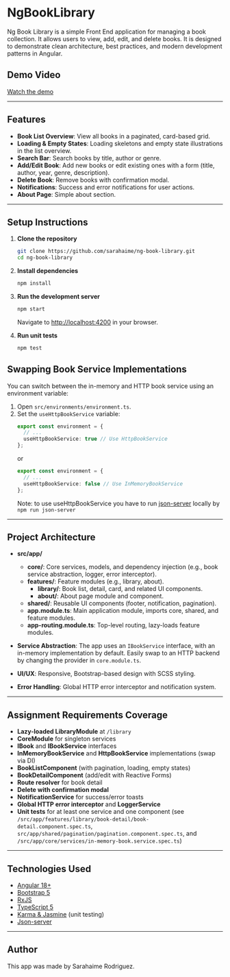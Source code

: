 # NgBookLibrary
Ng Book Library is a simple Front End application for managing a book collection. It allows users to view, add, edit, and delete books. It is designed to demonstrate clean architecture, best practices, and modern development patterns in Angular.

## Demo Video

[Watch the demo](https://www.loom.com/share/601dd5228a3744b99aae5ff3b5dd2844?sid=45938eae-b761-4548-b237-400c930d2414)

---

## Features
- **Book List Overview**: View all books in a paginated, card-based grid.
- **Loading & Empty States**: Loading skeletons and empty state illustrations in the list overview.
- **Search Bar**: Search books by title, author or genre.
- **Add/Edit Book**: Add new books or edit existing ones with a form (title, author, year, genre, description).
- **Delete Book**: Remove books with confirmation modal.
- **Notifications**: Success and error notifications for user actions.
- **About Page**: Simple about section.

---

## Setup Instructions

1. **Clone the repository**
   ```bash
   git clone https://github.com/sarahaime/ng-book-library.git
   cd ng-book-library
   ```
2. **Install dependencies**
   ```bash
   npm install
   ```
3. **Run the development server**
   ```bash
   npm start
   ```
   Navigate to [http://localhost:4200](http://localhost:4200) in your browser.

4. **Run unit tests**
   ```bash
   npm test
   ```

## Swapping Book Service Implementations

You can switch between the in-memory and HTTP book service using an environment variable:

1. Open `src/environments/environment.ts`.
2. Set the `useHttpBookService` variable:
   ```ts
   export const environment = {
     // ...
     useHttpBookService: true // Use HttpBookService
   };
   ```
   or
   ```ts
   export const environment = {
     // ...
     useHttpBookService: false // Use InMemoryBookService
   };
   ```
   Note: to use useHttpBookService you have to run [json-server](https://www.npmjs.com/package/json-server) locally by `npm run json-server`

---

## Project Architecture

- **src/app/**
  - **core/**: Core services, models, and dependency injection (e.g., book service abstraction, logger, error interceptor).
  - **features/**: Feature modules (e.g., library, about).
    - **library/**: Book list, detail, card, and related UI components.
    - **about/**: About page module and component.
  - **shared/**: Reusable UI components (footer, notification, pagination).
  - **app.module.ts**: Main application module, imports core, shared, and feature modules.
  - **app-routing.module.ts**: Top-level routing, lazy-loads feature modules.
  
- **Service Abstraction**: The app uses an `IBookService` interface, with an in-memory implementation by default. Easily swap to an HTTP backend by changing the provider in `core.module.ts`.
- **UI/UX**: Responsive, Bootstrap-based design with SCSS styling.
- **Error Handling**: Global HTTP error interceptor and notification system.

---
## Assignment Requirements Coverage

- **Lazy-loaded LibraryModule** at `/library`
- **CoreModule** for singleton services
- **IBook** and **IBookService** interfaces
- **InMemoryBookService** and **HttpBookService** implementations (swap via DI)
- **BookListComponent** (with pagination, loading, empty states)
- **BookDetailComponent** (add/edit with Reactive Forms)
- **Route resolver** for book detail
- **Delete with confirmation modal**
- **NotificationService** for success/error toasts
- **Global HTTP error interceptor** and **LoggerService**
- **Unit tests** for at least one service and one component (see `/src/app/features/library/book-detail/book-detail.component.spec.ts`, `src/app/shared/pagination/pagination.component.spec.ts`, and `/src/app/core/services/in-memory-book.service.spec.ts`)

---
## Technologies Used
- [Angular 18+](https://angular.io/)
- [Bootstrap 5](https://getbootstrap.com/)
- [RxJS](https://rxjs.dev/)
- [TypeScript 5](https://www.typescriptlang.org/)
- [Karma & Jasmine](https://karma-runner.github.io/) (unit testing)
- [Json-server](https://www.npmjs.com/package/json-server)
---
## Author
This app was made by Sarahaime Rodriguez.
